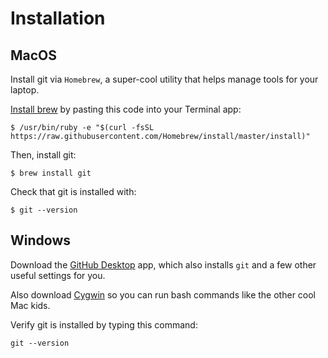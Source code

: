 # Installation

## MacOS

Install git via `Homebrew`, a super-cool utility that helps manage tools for your laptop.

[Install brew](https://brew.sh/) by pasting this code into your Terminal app:

```
$ /usr/bin/ruby -e "$(curl -fsSL https://raw.githubusercontent.com/Homebrew/install/master/install)"
```

Then, install git:

```
$ brew install git
```

Check that git is installed with:

```
$ git --version
```

## Windows

Download the [GitHub Desktop](https://desktop.github.com/) app, which also installs `git` and a few other useful settings for you.

Also download [Cygwin](https://cygwin.com/install.html) so you can run bash commands like the other cool Mac kids.

Verify git is installed by typing this command:

```
git --version
```
